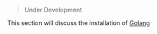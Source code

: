 >Under Development

This section will discuss the installation of [Golang][]

[Golang]: https://golang.org/doc/install